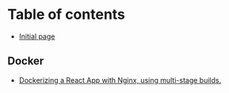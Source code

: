 # Table of contents

* [Initial page](README.md)

## Docker

* [Dockerizing a React App with Nginx, using multi-stage builds.](docker/dockerizing-a-react-app-with-nginx-using-multi-stage-builds..md)

